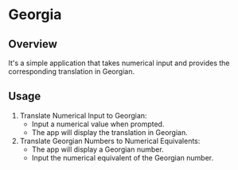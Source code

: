 # Georgia
## Overview
It's a simple application that takes numerical input and provides the corresponding translation in Georgian.

## Usage
1. Translate Numerical Input to Georgian:
   * Input a numerical value when prompted.
   * The app will display the translation in Georgian.
2. Translate Georgian Numbers to Numerical Equivalents:
   * The app will display a Georgian number.
   * Input the numerical equivalent of the Georgian number.

